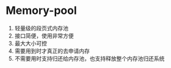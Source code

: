 # Memory-pool
1. 轻量级的段页式内存池
2. 接口简便，使用非常方便
3. 最大大小可控
4. 需要用到时才真正的去申请内存
5. 不需要用时支持归还给内存池，也支持释放整个内存池归还系统
